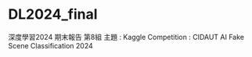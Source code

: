 # DL2024_final
深度學習2024 期末報告 第8組
主題 : Kaggle Competition : 
CIDAUT AI Fake Scene Classification 2024

